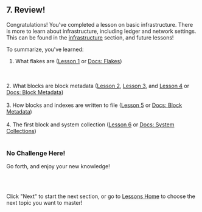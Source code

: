 ## 7. Review!

Congratulations! You've completed a lesson on basic infrastructure. There is more to learn about infrastructure, including ledger and network settings. This can be found in the <a href="/docs/infrastructure/db-infrastructure" target="_blank">infrastructure</a> section, and future lessons! 

To summarize, you've learned:

1. What flakes are (<a href="/lesson/bg-infra/1" target="_blank">Lesson 1</a> or <a href="/docs/0.16.0/infrastructure/db-infrastructure#flakes" target="_blank">Docs: Flakes</a>)
<br/>
<br/>
2. What blocks are block metadata (<a href="/lesson/bg-infra/2" target="_blank">Lesson 2</a>, <a href="/lesson/bg-infra/3" target="_blank">Lesson 3</a>, and <a href="/lesson/bg-infra/4" target="_blank">Lesson 4</a> or <a href="/docs/infrastructure/db-infrastructure#block-metadata" target="_blank">Docs: Block Metadata</a>)
<br/>
<br/>
3. How blocks and indexes are written to file (<a href="/lesson/bg-infra/5" target="_blank">Lesson 5</a> or <a href="/docs/infrastructure/db-infrastructure#block-files" target="_blank">Docs: Block Metadata</a>)
<br/>
<br/>
4. The first block and system collection (<a href="/lesson/bg-infra/6" target="_blank">Lesson 6</a> or <a href="/docs/infrastructure/system-collections" target="_blank">Docs: System Collections</a>)
<br/>
<br/>

<div class="challenge">
<h3>No Challenge Here!</h3>
<p>Go forth, and enjoy your new knowledge!</p>
</div>
<br/>
<br/>

Click "Next" to start the next section, or go to [Lessons Home](/lesson) to choose the next topic you want to master!